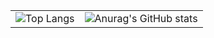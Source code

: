 
<div align="center">
  <table>
    <tr>
      <td>
        <img src="https://github-readme-stats.vercel.app/api/top-langs/?username=Yeeun411&layout=compact&theme=cobalt" alt="Top Langs">
      </td>
      <td>
        <img src="https://github-readme-stats.vercel.app/api?username=Yeeun411&show_icons=true&theme=cobalt" alt="Anurag's GitHub stats">
      </td>
    </tr>
  </table>
  
</div>
